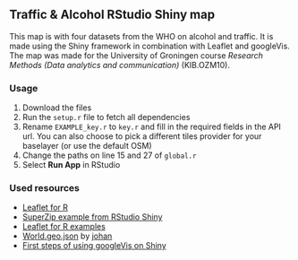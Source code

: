 ## Traffic & Alcohol RStudio Shiny map

This map is with four datasets from the WHO on alcohol and traffic. It is made using the Shiny framework in combination with Leaflet and googleVis. The map was made for the University of Groningen course *Research Methods (Data analytics and communication)* (KIB.OZM10).

### Usage
1. Download the files
2. Run the `setup.r` file to fetch all dependencies
3. Rename `EXAMPLE_key.r` to `key.r` and fill in the required fields in the API url. You can also choose to pick a different tiles provider for your baselayer (or use the default OSM)
4. Change the paths on line 15 and 27 of `global.r`
5. Select **Run App** in RStudio

### Used resources
* [Leaflet for R](https://rstudio.github.io/leaflet/)
* [SuperZip example from RStudio Shiny](https://github.com/rstudio/shiny-examples/tree/master/063-superzip-example)
* [Leaflet for R examples](https://github.com/rstudio/leaflet/blob/master/inst/examples/labels.R)
* [World.geo.json](https://github.com/johan/world.geo.json/blob/master/countries.geo.json?short_path=afdfc39) by [johan](https://github.com/johan)
* [First steps of using googleVis on Shiny](http://www.magesblog.com/2013/02/first-steps-of-using-googlevis-on-shiny.html)